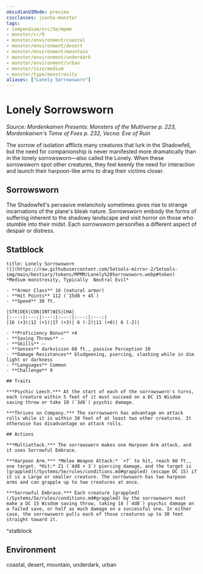 ```yaml
---
obsidianUIMode: preview
cssclasses: json5e-monster
tags:
- compendium/src/5e/mpmm
- monster/cr/9
- monster/environment/coastal
- monster/environment/desert
- monster/environment/mountain
- monster/environment/underdark
- monster/environment/urban
- monster/size/medium
- monster/type/monstrosity
aliases: ["Lonely Sorrowsworn"]
---
```

# Lonely Sorrowsworn
*Source: Mordenkainen Presents: Monsters of the Multiverse p. 223, Mordenkainen's Tome of Foes p. 232, Vecna: Eve of Ruin*  

The sorrow of isolation afflicts many creatures that lurk in the Shadowfell, but the need for companionship is never manifested more dramatically than in the lonely sorrowsworn—also called the Lonely. When these sorrowsworn spot other creatures, they feel keenly the need for interaction and launch their harpoon-like arms to drag their victims closer.

## Sorrowsworn

The Shadowfell's pervasive melancholy sometimes gives rise to strange incarnations of the plane's bleak nature. Sorrowsworn embody the forms of suffering inherent to the shadowy landscape and visit horror on those who stumble into their midst. Each sorrowsworn personifies a different aspect of despair or distress.

## Statblock

```ad-statblock
title: Lonely Sorrowsworn
![](https://raw.githubusercontent.com/5etools-mirror-2/5etools-img/main/bestiary/tokens/MPMM/Lonely%20Sorrowsworn.webp#token)
*Medium monstrosity, Typically  Neutral Evil*

- **Armor Class** 16 (natural armor)
- **Hit Points** 112 (`15d8 + 45`)
- **Speed** 30 ft.

|STR|DEX|CON|INT|WIS|CHA|
|:---:|:---:|:---:|:---:|:---:|:---:|
|16 (+3)|12 (+1)|17 (+3)| 6 (-2)|11 (+0)| 6 (-2)|

- **Proficiency Bonus** +4
- **Saving Throws** ⏤
- **Skills** ⏤
- **Senses** darkvision 60 ft., passive Perception 10
- **Damage Resistances** bludgeoning, piercing, slashing while in dim light or darkness
- **Languages** Common
- **Challenge** 9

## Traits

***Psychic Leech.*** At the start of each of the sorrowsworn's turns, each creature within 5 feet of it must succeed on a DC 15 Wisdom saving throw or take 10 (`3d6`) psychic damage.

***Thrives on Company.*** The sorrowsworn has advantage on attack rolls while it is within 30 feet of at least two other creatures. It otherwise has disadvantage on attack rolls.

## Actions

***Multiattack.*** The sorrowsworn makes one Harpoon Arm attack, and it uses Sorrowful Embrace.

***Harpoon Arm.*** *Melee Weapon Attack:* `+7` to hit, reach 60 ft., one target. *Hit:* 21 (`4d8 + 3`) piercing damage, and the target is [grappled](/Systems/5e/rules/conditions.md#grappled) (escape DC 15) if it is a Large or smaller creature. The sorrowsworn has two harpoon arms and can grapple up to two creatures at once.

***Sorrowful Embrace.*** Each creature [grappled](/Systems/5e/rules/conditions.md#grappled) by the sorrowsworn must make a DC 15 Wisdom saving throw, taking 18 (`4d8`) psychic damage on a failed save, or half as much damage on a successful one. In either case, the sorrowsworn pulls each of those creatures up to 30 feet straight toward it.
```
^statblock

## Environment

coastal, desert, mountain, underdark, urban